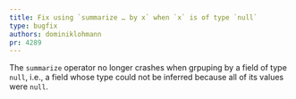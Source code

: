 ```yaml
---
title: Fix using `summarize … by x` when `x` is of type `null`
type: bugfix
authors: dominiklohmann
pr: 4289
---
```


The `summarize` operator no longer crashes when grpuping by a field of type
`null`, i.e., a field whose type could not be inferred because all of its values
were `null`.
